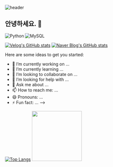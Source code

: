 ![header](https://capsule-render.vercel.app/api?type=waving&color=timeGradient&text=Welcome%20to%20Dajeong's%20GitHub%20👋&animation=twinkling&fontSize=35&fontAlignY=40&fontAlign=60&height=250&width=500)


## 안녕하세요. 👋

![Python](https://img.shields.io/badge/Python-F7DF1E?style=for-the-badge&logo=Python&logoColor=white)
![MySQL](https://img.shields.io/badge/mysql-0000FF?style=for-the-badge&logo=MYSQL&logoColor=white)


[![Velog's GitHub stats](https://velog-readme-stats.vercel.app/api?name=carrot94)](https://github.com/carrot94/velog-readme-stats) 
[![Naver Blog's GitHub stats](https://github-readme-stats.vercel.app/api?username=cocoding_carrot)](https://github.com/cocoding_carrot)


Here are some ideas to get you started:

- 🔭 I’m currently working on ...
- 🌱 I’m currently learning ...
- 👯 I’m looking to collaborate on ...
- 🤔 I’m looking for help with ...
- 💬 Ask me about ...
- 📫 How to reach me: ...
- 😄 Pronouns: ...
- ⚡ Fun fact: ...
-->
  
[![Top Langs](https://github-readme-stats.vercel.app/api/top-langs/?username=DAJEONGHADA)](https://github.com/anuraghazra/github-readme-stats)
<img src="https://github-readme-stats.vercel.app/api?username=DAJEONGHADA&show_icons=true&theme=buefy" height="165">
